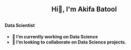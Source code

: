 <h2 align=center> Hi👋, I'm Akifa Batool<h2/>

<h4>Data Scientist<h4/>

- 🔭 I’m currently working on Data Science
- 👯 I’m looking to collaborate on Data Science projects.<p/>
